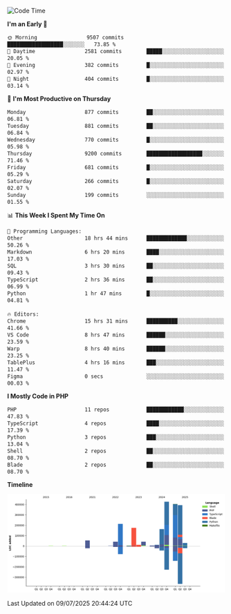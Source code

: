<!--START_SECTION:waka-->
![Code Time](http://img.shields.io/badge/Code%20Time-3%2C793%20hrs%2025%20mins-blue)

**I'm an Early 🐤** 

```text
🌞 Morning                9507 commits        ██████████████████░░░░░░░   73.85 % 
🌆 Daytime                2581 commits        █████░░░░░░░░░░░░░░░░░░░░   20.05 % 
🌃 Evening                382 commits         █░░░░░░░░░░░░░░░░░░░░░░░░   02.97 % 
🌙 Night                  404 commits         █░░░░░░░░░░░░░░░░░░░░░░░░   03.14 % 
```
📅 **I'm Most Productive on Thursday** 

```text
Monday                   877 commits         ██░░░░░░░░░░░░░░░░░░░░░░░   06.81 % 
Tuesday                  881 commits         ██░░░░░░░░░░░░░░░░░░░░░░░   06.84 % 
Wednesday                770 commits         █░░░░░░░░░░░░░░░░░░░░░░░░   05.98 % 
Thursday                 9200 commits        ██████████████████░░░░░░░   71.46 % 
Friday                   681 commits         █░░░░░░░░░░░░░░░░░░░░░░░░   05.29 % 
Saturday                 266 commits         █░░░░░░░░░░░░░░░░░░░░░░░░   02.07 % 
Sunday                   199 commits         ░░░░░░░░░░░░░░░░░░░░░░░░░   01.55 % 
```


📊 **This Week I Spent My Time On** 

```text
💬 Programming Languages: 
Other                    18 hrs 44 mins      █████████████░░░░░░░░░░░░   50.26 % 
Markdown                 6 hrs 20 mins       ████░░░░░░░░░░░░░░░░░░░░░   17.03 % 
SQL                      3 hrs 30 mins       ██░░░░░░░░░░░░░░░░░░░░░░░   09.43 % 
TypeScript               2 hrs 36 mins       ██░░░░░░░░░░░░░░░░░░░░░░░   06.99 % 
Python                   1 hr 47 mins        █░░░░░░░░░░░░░░░░░░░░░░░░   04.81 % 

🔥 Editors: 
Chrome                   15 hrs 31 mins      ██████████░░░░░░░░░░░░░░░   41.66 % 
VS Code                  8 hrs 47 mins       ██████░░░░░░░░░░░░░░░░░░░   23.59 % 
Warp                     8 hrs 40 mins       ██████░░░░░░░░░░░░░░░░░░░   23.25 % 
TablePlus                4 hrs 16 mins       ███░░░░░░░░░░░░░░░░░░░░░░   11.47 % 
Figma                    0 secs              ░░░░░░░░░░░░░░░░░░░░░░░░░   00.03 % 
```

**I Mostly Code in PHP** 

```text
PHP                      11 repos            ████████████░░░░░░░░░░░░░   47.83 % 
TypeScript               4 repos             ████░░░░░░░░░░░░░░░░░░░░░   17.39 % 
Python                   3 repos             ███░░░░░░░░░░░░░░░░░░░░░░   13.04 % 
Shell                    2 repos             ██░░░░░░░░░░░░░░░░░░░░░░░   08.70 % 
Blade                    2 repos             ██░░░░░░░░░░░░░░░░░░░░░░░   08.70 % 
```



**Timeline**

![Lines of Code chart](https://raw.githubusercontent.com/abrahamgreyson/abrahamgreyson/main/assets/bar_graph.png)


 Last Updated on 09/07/2025 20:44:24 UTC
<!--END_SECTION:waka-->
